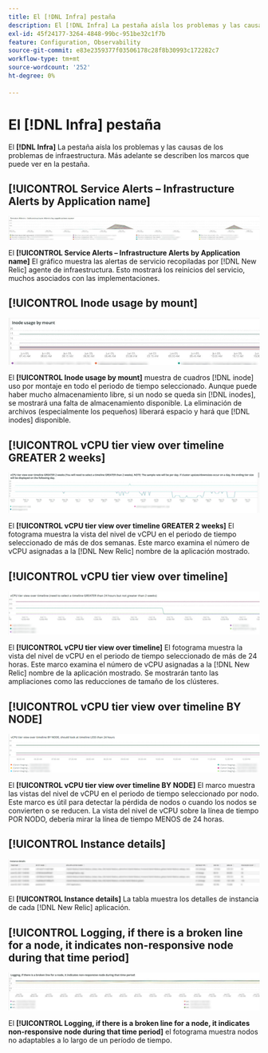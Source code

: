 ```yaml
---
title: El [!DNL Infra] pestaña
description: El [!DNL Infra] La pestaña aísla los problemas y las causas de los problemas de infraestructura.
exl-id: 45f24177-3264-4848-99bc-951be32c1f7b
feature: Configuration, Observability
source-git-commit: e83e2359377f03506178c28f8b30993c172282c7
workflow-type: tm+mt
source-wordcount: '252'
ht-degree: 0%

---
```


# El [!DNL Infra] pestaña

El **[!DNL Infra]** La pestaña aísla los problemas y las causas de los problemas de infraestructura. Más adelante se describen los marcos que puede ver en la pestaña.

## [!UICONTROL Service Alerts – Infrastructure Alerts by Application name]

![Alertas de servicio](../../assets/tools/observation-for-adobe-commerce/service-alerts.jpg)

El **[!UICONTROL Service Alerts – Infrastructure Alerts by Application name]** El gráfico muestra las alertas de servicio recopiladas por [!DNL New Relic] agente de infraestructura. Esto mostrará los reinicios del servicio, muchos asociados con las implementaciones.

## [!UICONTROL Inode usage by mount]

![Uso del nodo por montaje](../../assets/tools/observation-for-adobe-commerce/inode-usage-mount.jpg)

El **[!UICONTROL Inode usage by mount]** muestra de cuadros [!DNL inode] uso por montaje en todo el periodo de tiempo seleccionado. Aunque puede haber mucho almacenamiento libre, si un nodo se queda sin [!DNL inodes], se mostrará una falta de almacenamiento disponible. La eliminación de archivos (especialmente los pequeños) liberará espacio y hará que [!DNL inodes] disponible.

## [!UICONTROL vCPU tier view over timeline GREATER 2 weeks]

![Vista del nivel de vCPU en el cronograma en las BUENAS dos semanas](../../assets/tools/observation-for-adobe-commerce/vCPU-tier.jpg)

El **[!UICONTROL vCPU tier view over timeline GREATER 2 weeks]** El fotograma muestra la vista del nivel de vCPU en el periodo de tiempo seleccionado de más de dos semanas. Este marco examina el número de vCPU asignadas a la [!DNL New Relic] nombre de la aplicación mostrado.

## [!UICONTROL vCPU tier view over timeline]

![Vista de nivel de vCPU en línea de tiempo](../../assets/tools/observation-for-adobe-commerce/vcpu-tier-24.jpg)

El **[!UICONTROL vCPU tier view over timeline]** El fotograma muestra la vista del nivel de vCPU en el periodo de tiempo seleccionado de más de 24 horas. Este marco examina el número de vCPU asignadas a la [!DNL New Relic] nombre de la aplicación mostrado. Se mostrarán tanto las ampliaciones como las reducciones de tamaño de los clústeres.

## [!UICONTROL vCPU tier view over timeline BY NODE]

![Vista del nivel de vCPU en la cronología por NODO](../../assets/tools/observation-for-adobe-commerce/infra_by_node.png)

El **[!UICONTROL vCPU tier view over timeline BY NODE]** El marco muestra las vistas del nivel de vCPU en el periodo de tiempo seleccionado por nodo. Este marco es útil para detectar la pérdida de nodos o cuando los nodos se convierten o se reducen. La vista del nivel de vCPU sobre la línea de tiempo POR NODO, debería mirar la línea de tiempo MENOS de 24 horas.

## [!UICONTROL Instance details]

![Detalles de instancia](../../assets/tools/observation-for-adobe-commerce/instance-details.jpg)

El **[!UICONTROL Instance details]** La tabla muestra los detalles de instancia de cada [!DNL New Relic] aplicación.

## [!UICONTROL Logging, if there is a broken line for a node, it indicates non-responsive node during that time period]

![non-responsive-node](../../assets/tools/observation-for-adobe-commerce/non-responsive-node.jpg)

El **[!UICONTROL Logging, if there is a broken line for a node, it indicates non-responsive node during that time period]** el fotograma muestra nodos no adaptables a lo largo de un período de tiempo.

